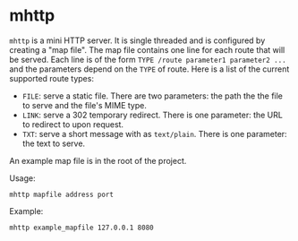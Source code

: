 # mhttp

`mhttp` is a mini HTTP server. It is single threaded and is configured by
 creating a "map file". The map file contains one line for each route that will
be served. Each line is of the form `TYPE /route parameter1 parameter2 ...` and
the parameters depend on the `TYPE` of route. Here is a list of the current
supported route types:
- `FILE`: serve a static file. There are two parameters: the path the the file
to serve and the file's MIME type.
- `LINK`: serve a 302 temporary redirect. There is one parameter: the URL to
redirect to upon request.
- `TXT`: serve a short message with as `text/plain`. There is one parameter:
the text to serve.

An example map file is in the root of the project.

Usage:
```
mhttp mapfile address port
```

Example:
```
mhttp example_mapfile 127.0.0.1 8080
```
